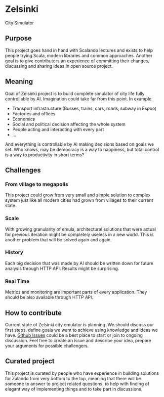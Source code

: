 # Zelsinki
City Simulator

## Purpose

This project goes hand in hand with Scalando lectures and exists to help people trying Scala, modern libraries and common approaches.
Another goal is to give contributors an experience of committing their changes, discussing and sharing ideas in open source project.

## Meaning

Goal of Zelsinki project is to build complete simulator of city life fully controllable by AI. 
Imagination could take far from this point. In example:
- Transport infrastructure (Busses, trains, cars, roads, subway in Espoo)
- Factories and offices
- Economics
- Social and political decision affecting the whole system
- People acting and interacting with every part
- ...

And everything is controllable by AI making decisions based on goals we set. Who knows, may be democracy is a way to happiness,
but total control is a way to productivity in short terms?

## Challenges

### From village to megapolis

This project could grow from very small and simple solution to complex system just like all modern cities had grown from villages to their current state.

### Scale

With growing granularity of emula, architectural solutions that were actual for previous iteration might be completely
useless in a new world. This is another problem that will be solved again and again.

### History

Each big decision that was made by AI should be written down for future analysis through HTTP API. Results might be surprising.

### Real Time

Metrics and monitoring are important parts of every application. They should be also available through HTTP API.

## How to contribute

Current state of Zelsinki city emulator is planning. We should discuss our first steps, define goals we want to achieve using knowledge and ideas
we have. [Github Issues](https://github.com/Scalando/Zelsinki/issues) could be a best place to start or join to ongoing discussion. Feel free to create an issue
and describe your idea, prepare your arguments for possible challengers.

## Curated project

This project is curated by people who have experience in building solutions for Zalando from very bottom to the top,
meaning that there will be someone to answer to project related questions, to help with finding of elegant way of implementing things and to take part in discussions.
